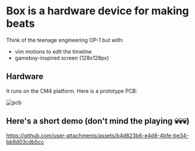 # Box is a hardware device for making beats

Think of the teenage engineering OP-1 but with:
- vim motions to edit the timeline
- gameboy-inspired screen (128x128px)

## Hardware
It runs on the CM4 platform. Here is a prototype PCB:

![pcb](https://github.com/user-attachments/assets/6c4822d5-e8bc-466a-8dd5-2172cc44d392)

## Here's a short demo (don't mind the playing 💀💀💀)

https://github.com/user-attachments/assets/b4d823b6-e4d8-4bfe-be34-bb8d03cdb5cc


